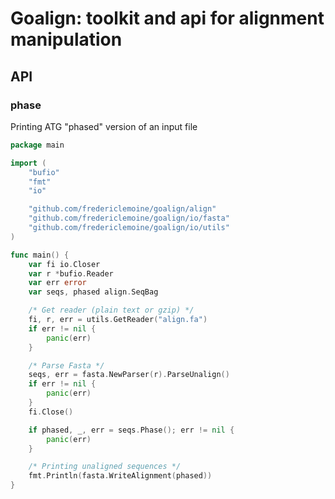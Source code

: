 # Goalign: toolkit and api for alignment manipulation

## API

### phase

Printing ATG "phased" version of an input file

```go
package main

import (
	"bufio"
	"fmt"
	"io"

	"github.com/fredericlemoine/goalign/align"
	"github.com/fredericlemoine/goalign/io/fasta"
	"github.com/fredericlemoine/goalign/io/utils"
)

func main() {
	var fi io.Closer
	var r *bufio.Reader
	var err error
	var seqs, phased align.SeqBag

	/* Get reader (plain text or gzip) */
	fi, r, err = utils.GetReader("align.fa")
	if err != nil {
		panic(err)
	}

	/* Parse Fasta */
	seqs, err = fasta.NewParser(r).ParseUnalign()
	if err != nil {
		panic(err)
	}
	fi.Close()

	if phased, _, err = seqs.Phase(); err != nil {
		panic(err)
	}

	/* Printing unaligned sequences */
	fmt.Println(fasta.WriteAlignment(phased))
}
```
